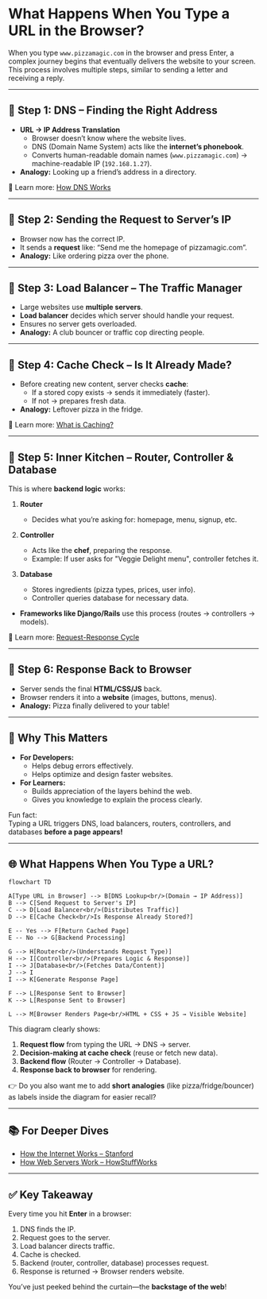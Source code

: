 # What Happens When You Type a URL in the Browser?

When you type `www.pizzamagic.com` in the browser and press Enter, a complex journey begins that eventually delivers the website to your screen.  
This process involves multiple steps, similar to sending a letter and receiving a reply.

---

## 🔹 Step 1: DNS – Finding the Right Address
- **URL → IP Address Translation**
  - Browser doesn’t know where the website lives.
  - DNS (Domain Name System) acts like the **internet’s phonebook**.
  - Converts human-readable domain names (`www.pizzamagic.com`) → machine-readable IP (`192.168.1.27`).
- **Analogy:** Looking up a friend’s address in a directory.

📖 Learn more: [How DNS Works](https://www.cloudflare.com/learning/dns/what-is-dns/)

---

## 🔹 Step 2: Sending the Request to Server’s IP
- Browser now has the correct IP.
- It sends a **request** like: “Send me the homepage of pizzamagic.com”.
- **Analogy:** Like ordering pizza over the phone.

---

## 🔹 Step 3: Load Balancer – The Traffic Manager
- Large websites use **multiple servers**.
- **Load balancer** decides which server should handle your request.
- Ensures no server gets overloaded.  
- **Analogy:** A club bouncer or traffic cop directing people.

---

## 🔹 Step 4: Cache Check – Is It Already Made?
- Before creating new content, server checks **cache**:
  - If a stored copy exists → sends it immediately (faster).
  - If not → prepares fresh data.
- **Analogy:** Leftover pizza in the fridge.

📖 Learn more: [What is Caching?](https://developer.mozilla.org/en-US/docs/Web/HTTP/Caching)

---

## 🔹 Step 5: Inner Kitchen – Router, Controller & Database
This is where **backend logic** works:

1. **Router**  
   - Decides what you’re asking for: homepage, menu, signup, etc.
   
2. **Controller**  
   - Acts like the **chef**, preparing the response.  
   - Example: If user asks for "Veggie Delight menu", controller fetches it.

3. **Database**  
   - Stores ingredients (pizza types, prices, user info).  
   - Controller queries database for necessary data.

- **Frameworks like Django/Rails** use this process (routes → controllers → models).

📖 Learn more: [Request-Response Cycle](https://guides.rubyonrails.org/action_controller_overview.html)

---

## 🔹 Step 6: Response Back to Browser
- Server sends the final **HTML/CSS/JS** back.
- Browser renders it into a **website** (images, buttons, menus).
- **Analogy:** Pizza finally delivered to your table!

---

## 🎯 Why This Matters
- **For Developers:**
  - Helps debug errors effectively.
  - Helps optimize and design faster websites.
- **For Learners:**
  - Builds appreciation of the layers behind the web.
  - Gives you knowledge to explain the process clearly.

Fun fact:  
Typing a URL triggers DNS, load balancers, routers, controllers, and databases **before a page appears!**

---

## 🌐 What Happens When You Type a URL?

```mermaid
flowchart TD

A[Type URL in Browser] --> B[DNS Lookup<br/>(Domain → IP Address)]
B --> C[Send Request to Server's IP]
C --> D[Load Balancer<br/>(Distributes Traffic)]
D --> E[Cache Check<br/>Is Response Already Stored?]

E -- Yes --> F[Return Cached Page]
E -- No --> G[Backend Processing]

G --> H[Router<br/>(Understands Request Type)]
H --> I[Controller<br/>(Prepares Logic & Response)]
I --> J[Database<br/>(Fetches Data/Content)]
J --> I
I --> K[Generate Response Page]

F --> L[Response Sent to Browser]
K --> L[Response Sent to Browser]

L --> M[Browser Renders Page<br/>HTML + CSS + JS → Visible Website]
```

This diagram clearly shows:  
1. **Request flow** from typing the URL → DNS → server.  
2. **Decision-making at cache check** (reuse or fetch new data).  
3. **Backend flow** (Router → Controller → Database).  
4. **Response back to browser** for rendering.  

👉 Do you also want me to add **short analogies** (like pizza/fridge/bouncer) as labels inside the diagram for easier recall?


---

## 📚 For Deeper Dives
- [How the Internet Works – Stanford](https://web.stanford.edu/class/msande91si/www-spr04/readings/week1/InternetWhitepaper.htm)  
- [How Web Servers Work – HowStuffWorks](https://computer.howstuffworks.com/web-server.htm)  

---

## ✅ Key Takeaway
Every time you hit **Enter** in a browser:
1. DNS finds the IP.
2. Request goes to the server.
3. Load balancer directs traffic.
4. Cache is checked.
5. Backend (router, controller, database) processes request.
6. Response is returned → Browser renders website.

You’ve just peeked behind the curtain—the **backstage of the web**!
